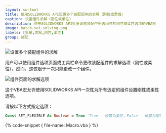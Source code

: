 ```yaml
---
layout: sw-tool
title: 使用SOLIDWORKS API设置多个装配组件的求解（刚性或柔性）
caption: 设置组件求解（刚性或柔性）
description: 使用SOLIDWORKS API批量设置装配中所选组件的刚性或柔性选项的VBA宏
image: batch-set-solving.png
labels: [批量,求解,刚性,柔性]
group: 装配
---
```

![设置多个装配组件的求解](batch-set-solving.png)

用户可以使用组件选项页面或工具栏命令更改装配组件的求解选项（刚性或柔性）。然而，这仅限于一次只能更改一个组件。

![组件页面的求解选项](solving-options.png)

这个VBA宏允许使用SOLIDWORKS API一次性为所有选定的组件设置刚性或柔性选项。

请按以下方式指定选项：

~~~ vb
Const SET_FLEXIBLE As Boolean = True 'True - 设置为柔性，False - 设置为刚性
~~~

{% code-snippet { file-name: Macro.vba } %}